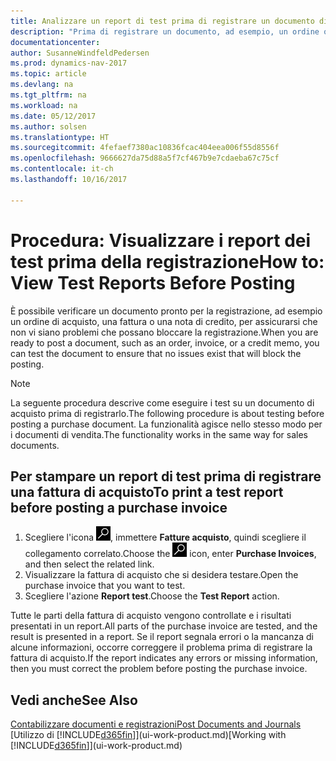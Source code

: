```yaml
---
title: Analizzare un report di test prima di registrare un documento di vendita o acquisto
description: "Prima di registrare un documento, ad esempio, un ordine o una nota di credito, è possibile verificarlo e analizzarlo per controllare se sono presenti errori che potrebbero bloccare la registrazione."
documentationcenter: 
author: SusanneWindfeldPedersen
ms.prod: dynamics-nav-2017
ms.topic: article
ms.devlang: na
ms.tgt_pltfrm: na
ms.workload: na
ms.date: 05/12/2017
ms.author: solsen
ms.translationtype: HT
ms.sourcegitcommit: 4fefaef7380ac10836fcac404eea006f55d8556f
ms.openlocfilehash: 9666627da75d88a5f7cf467b9e7cdaeba67c75cf
ms.contentlocale: it-ch
ms.lasthandoff: 10/16/2017

---
```

# <a name="how-to-view-test-reports-before-posting"></a><span data-ttu-id="9fee6-103">Procedura: Visualizzare i report dei test prima della registrazione</span><span class="sxs-lookup"><span data-stu-id="9fee6-103">How to: View Test Reports Before Posting</span></span>
<span data-ttu-id="9fee6-104">È possibile verificare un documento pronto per la registrazione, ad esempio un ordine di acquisto, una fattura o una nota di credito, per assicurarsi che non vi siano problemi che possano bloccare la registrazione.</span><span class="sxs-lookup"><span data-stu-id="9fee6-104">When you are ready to post a document, such as an order, invoice, or a credit memo, you can test the document to ensure that no issues exist that will block the posting.</span></span>

> [!NOTE]  
>   <span data-ttu-id="9fee6-105">La seguente procedura descrive come eseguire i test su un documento di acquisto prima di registrarlo.</span><span class="sxs-lookup"><span data-stu-id="9fee6-105">The following procedure is about testing before posting a purchase document.</span></span> <span data-ttu-id="9fee6-106">La funzionalità agisce nello stesso modo per i documenti di vendita.</span><span class="sxs-lookup"><span data-stu-id="9fee6-106">The functionality works in the same way for sales documents.</span></span>

## <a name="to-print-a-test-report-before-posting-a-purchase-invoice"></a><span data-ttu-id="9fee6-107">Per stampare un report di test prima di registrare una fattura di acquisto</span><span class="sxs-lookup"><span data-stu-id="9fee6-107">To print a test report before posting a purchase invoice</span></span>
1. <span data-ttu-id="9fee6-108">Scegliere l'icona ![Cerca pagina o report](media/ui-search/search_small.png "icona Cerca pagina o report"), immettere **Fatture acquisto**, quindi scegliere il collegamento correlato.</span><span class="sxs-lookup"><span data-stu-id="9fee6-108">Choose the ![Search for Page or Report](media/ui-search/search_small.png "Search for Page or Report icon") icon, enter **Purchase Invoices**, and then select the related link.</span></span>
2. <span data-ttu-id="9fee6-109">Visualizzare la fattura di acquisto che si desidera testare.</span><span class="sxs-lookup"><span data-stu-id="9fee6-109">Open the purchase invoice that you want to test.</span></span>
3. <span data-ttu-id="9fee6-110">Scegliere l'azione **Report test**.</span><span class="sxs-lookup"><span data-stu-id="9fee6-110">Choose the **Test Report** action.</span></span>  

<span data-ttu-id="9fee6-111">Tutte le parti della fattura di acquisto vengono controllate e i risultati presentati in un report.</span><span class="sxs-lookup"><span data-stu-id="9fee6-111">All parts of the purchase invoice are tested, and the result is presented in a report.</span></span> <span data-ttu-id="9fee6-112">Se il report segnala errori o la mancanza di alcune informazioni, occorre correggere il problema prima di registrare la fattura di acquisto.</span><span class="sxs-lookup"><span data-stu-id="9fee6-112">If the report indicates any errors or missing information, then you must correct the problem before posting the purchase invoice.</span></span>

## <a name="see-also"></a><span data-ttu-id="9fee6-113">Vedi anche</span><span class="sxs-lookup"><span data-stu-id="9fee6-113">See Also</span></span>
[<span data-ttu-id="9fee6-114">Contabilizzare documenti e registrazioni</span><span class="sxs-lookup"><span data-stu-id="9fee6-114">Post Documents and Journals</span></span>](ui-post-documents-journals.md)  
<span data-ttu-id="9fee6-115">[Utilizzo di [!INCLUDE[d365fin](includes/d365fin_md.md)]](ui-work-product.md)</span><span class="sxs-lookup"><span data-stu-id="9fee6-115">[Working with [!INCLUDE[d365fin](includes/d365fin_md.md)]](ui-work-product.md)</span></span>


